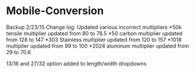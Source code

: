 # Mobile-Conversion
Backup 2/23/15
Change log:
Updated various incorrect multipliers
*50k tensile multiplier updated from 80 to 78.5
*50 carbon multiplier updated from 128 to 147
*303 Stainless multiplier updated from 120 to 157
*1018 multiplier updated from 99 to 100
*2024 aluminum multiplier updated from 29 to 70.6

13/16 and 27/32 option added to length/width dropdowns
